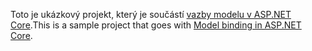 <span data-ttu-id="450d2-101">Toto je ukázkový projekt, který je součástí [vazby modelu v ASP.NET Core](https://docs.microsoft.com/aspnet/core/mvc/models/model-binding).</span><span class="sxs-lookup"><span data-stu-id="450d2-101">This is a sample project that goes with [Model binding in ASP.NET Core](https://docs.microsoft.com/aspnet/core/mvc/models/model-binding).</span></span>
